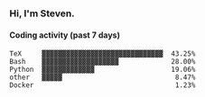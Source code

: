 ### Hi, I'm Steven.

#### Coding activity (past 7 days)
```
TeX     ▓▓▓▓▓▓▓▓▓▓▓▓▓▓▓▓▓▓▓▓▓▓▓▓▓▓▓▓▓▓  43.25%
Bash    ▓▓▓▓▓▓▓▓▓▓▓▓▓▓▓▓▓▓▓             28.00%
Python  ▓▓▓▓▓▓▓▓▓▓▓▓▓                   19.06%
other   ▓▓▓▓▓                            8.47%
Docker                                   1.23%
```
